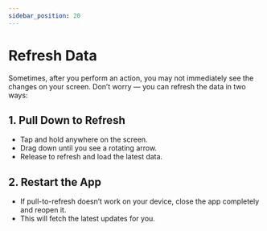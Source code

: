 ```yaml
---
sidebar_position: 20
---
```

# Refresh Data

Sometimes, after you perform an action, you may not immediately see the changes on your screen. Don’t worry — you can refresh the data in two ways:

## 1. Pull Down to Refresh
- Tap and hold anywhere on the screen.  
- Drag down until you see a rotating arrow.  
- Release to refresh and load the latest data.  

## 2. Restart the App
- If pull-to-refresh doesn’t work on your device, close the app completely and reopen it.  
- This will fetch the latest updates for you.  

